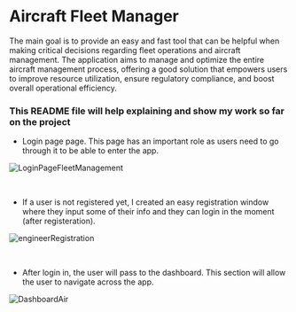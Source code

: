 <h1>Aircraft Fleet Manager</h1>

The main goal is to provide an easy and fast tool that can be helpful when making critical decisions regarding fleet operations and aircraft management. The application aims to manage and optimize the entire aircraft management process, offering a good solution that empowers users to improve resource utilization, ensure regulatory compliance, and boost overall operational efficiency.

<h3><b>This README file will help explaining and show my work so far on the project</b></h3>

- Login page page. This page has an important role as users need to go through it to be able to enter the app.
  
![LoginPageFleetManagement](https://github.com/13xpe/FinalProjectAircraftFleetManager/assets/124820216/e5b80565-1066-4a37-b847-30aa95e108c8)

<br> 

- If a user is not registered yet, I created an easy registration window where they input some of their info and they can login in the moment (after registeration).

![engineerRegistration](https://github.com/13xpe/FinalProjectAircraftFleetManager/assets/124820216/3ab31824-22f2-4b74-b766-20de0065441f)

<br> 

- After login in, the user will pass to the dashboard. This section will allow the user to navigate across the app.

![DashboardAir](https://github.com/13xpe/FinalProjectAircraftFleetManager/assets/124820216/d40b3cbe-0d8d-4626-b749-63e68ff0498b)

<br>





